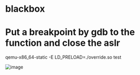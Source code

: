 # blackbox

# Put a breakpoint by gdb to the function and close the aslr

qemu-x86_64-static -E LD_PRELOAD=./override.so test

![image](https://github.com/user-attachments/assets/cf64eff2-e703-4db4-af11-bf0214f14b9f)
